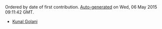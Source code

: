 
Ordered by date of first contribution. [Auto-generated](https://github.com/xingrz/node-contributors) on Wed, 06 May 2015 09:11:42 GMT.

- [Kunal Golani](https://github.com/kunalgolani)